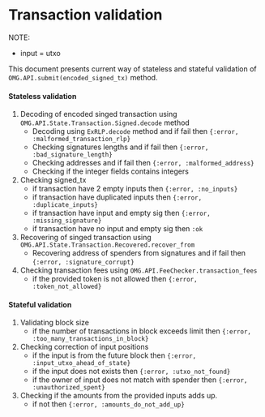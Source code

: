 # Transaction validation

NOTE:
* input = utxo

This document presents current way of stateless and stateful validation of
`OMG.API.submit(encoded_signed_tx)` method.

#### Stateless validation

1. Decoding of encoded singed transaction using `OMG.API.State.Transaction.Signed.decode` method
    * Decoding using `ExRLP.decode` method and if fail then `{:error, :malformed_transaction_rlp}`
    * Checking signatures lengths and if fail then `{:error, :bad_signature_length}`
    * Checking addresses and if fail then `{:error, :malformed_address}`
    * Checking if the integer fields contains integers
2. Checking signed_tx
    * if transaction have 2 empty inputs then `{:error, :no_inputs}`
    * if transaction have duplicated inputs then `{:error, :duplicate_inputs}`
    * if transaction have input and empty sig then  `{:error, :missing_signature}`
    * if transaction have no input and empty sig then `:ok`
3. Recovering of singed transaction using `OMG.API.State.Transaction.Recovered.recover_from`
    * Recovering address of spenders from signatures and if fail then `{:error, :signature_corrupt}`
4. Checking transaction fees using `OMG.API.FeeChecker.transaction_fees`
    * if the provided token is not allowed then `{:error, :token_not_allowed}`

#### Stateful validation

1. Validating block size
    * if the number of transactions in block exceeds limit then `{:error, :too_many_transactions_in_block}`
2. Checking correction of input positions
    * if the input is from the future block then `{:error, :input_utxo_ahead_of_state}`
    * if the input does not exists then `{:error, :utxo_not_found}`
    * if the owner of input does not match with spender then `{:error, :unauthorized_spent}`
3. Checking if the amounts from the provided inputs adds up.
    * if not then `{:error, :amounts_do_not_add_up}`
